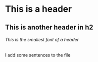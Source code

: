 # This is a header
## This is another header in h2
###### This is the smallest font of a header

I add some sentences to the file
